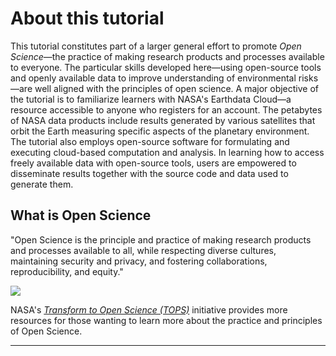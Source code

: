 # About this tutorial

This tutorial constitutes part of a larger general effort to promote *Open Science*&mdash;the practice of making research products and processes available to everyone. The particular skills developed here&mdash;using open-source tools and openly available data to improve understanding of environmental risks&mdash;are well aligned with the principles of open science. A major objective of the tutorial is to familiarize learners with NASA's Earthdata Cloud&mdash;a resource accessible to anyone who registers for an account. The petabytes of NASA data products include results generated by various satellites that orbit the Earth measuring specific aspects of the planetary environment. The tutorial also employs open-source software for formulating and executing cloud-based computation and analysis. In learning how to access freely available data with open-source tools, users are empowered to disseminate results together with the source code and data used to generate them.

## What is Open Science

"Open Science is the principle and practice of making research products and processes available to all, while respecting diverse cultures, maintaining security and privacy, and fostering collaborations, reproducibility, and equity."

![](../assets/image165.png)

NASA's [*Transform to Open Science (TOPS)*](https://science.nasa.gov/open-science/tops/) initiative provides more resources for those wanting to learn more about the practice and principles of Open Science.

***
